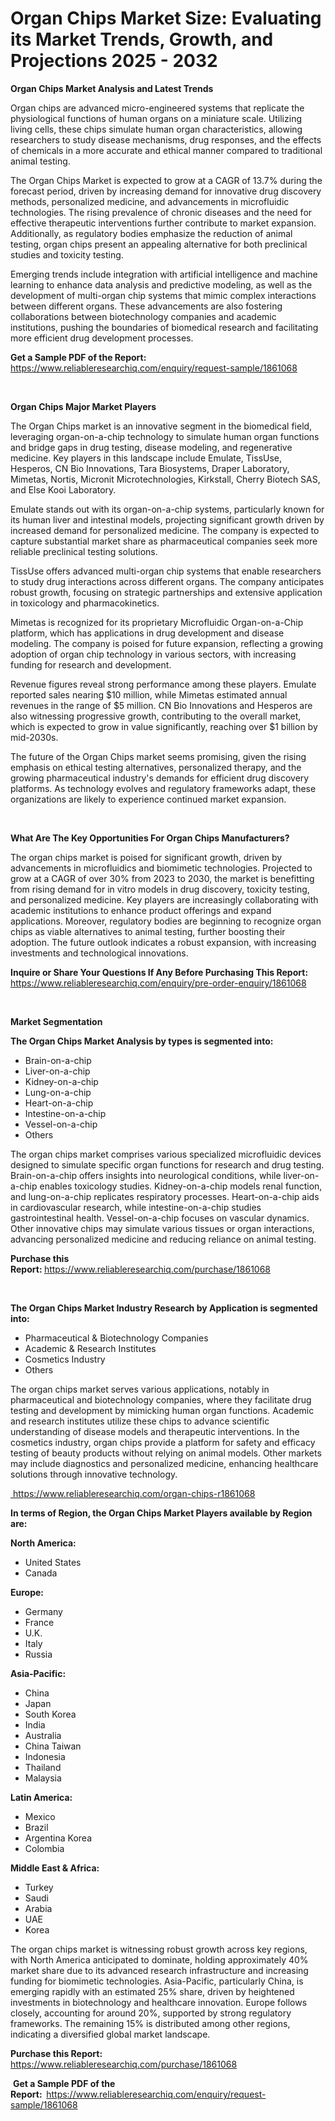 <p><h1>Organ Chips Market Size: Evaluating its Market Trends, Growth, and Projections 2025 - 2032</h1></p><p><strong>Organ Chips Market Analysis and Latest Trends</strong></p>
<p><p>Organ chips are advanced micro-engineered systems that replicate the physiological functions of human organs on a miniature scale. Utilizing living cells, these chips simulate human organ characteristics, allowing researchers to study disease mechanisms, drug responses, and the effects of chemicals in a more accurate and ethical manner compared to traditional animal testing.</p><p>The Organ Chips Market is expected to grow at a CAGR of 13.7% during the forecast period, driven by increasing demand for innovative drug discovery methods, personalized medicine, and advancements in microfluidic technologies. The rising prevalence of chronic diseases and the need for effective therapeutic interventions further contribute to market expansion. Additionally, as regulatory bodies emphasize the reduction of animal testing, organ chips present an appealing alternative for both preclinical studies and toxicity testing.</p><p>Emerging trends include integration with artificial intelligence and machine learning to enhance data analysis and predictive modeling, as well as the development of multi-organ chip systems that mimic complex interactions between different organs. These advancements are also fostering collaborations between biotechnology companies and academic institutions, pushing the boundaries of biomedical research and facilitating more efficient drug development processes.</p></p>
<p><strong>Get a Sample PDF of the Report:&nbsp;</strong> <a href="https://www.reliableresearchiq.com/enquiry/request-sample/1861068?utm_campaign=3357&utm_medium=2&utm_source=Github&utm_content=ia&utm_term=13042025&utm_id=organ-chips">https://www.reliableresearchiq.com/enquiry/request-sample/1861068</a></p>
<p>&nbsp;</p>
<p><strong>Organ Chips Major Market Players</strong></p>
<p><p>The Organ Chips market is an innovative segment in the biomedical field, leveraging organ-on-a-chip technology to simulate human organ functions and bridge gaps in drug testing, disease modeling, and regenerative medicine. Key players in this landscape include Emulate, TissUse, Hesperos, CN Bio Innovations, Tara Biosystems, Draper Laboratory, Mimetas, Nortis, Micronit Microtechnologies, Kirkstall, Cherry Biotech SAS, and Else Kooi Laboratory.</p><p>Emulate stands out with its organ-on-a-chip systems, particularly known for its human liver and intestinal models, projecting significant growth driven by increased demand for personalized medicine. The company is expected to capture substantial market share as pharmaceutical companies seek more reliable preclinical testing solutions.</p><p>TissUse offers advanced multi-organ chip systems that enable researchers to study drug interactions across different organs. The company anticipates robust growth, focusing on strategic partnerships and extensive application in toxicology and pharmacokinetics.</p><p>Mimetas is recognized for its proprietary Microfluidic Organ-on-a-Chip platform, which has applications in drug development and disease modeling. The company is poised for future expansion, reflecting a growing adoption of organ chip technology in various sectors, with increasing funding for research and development.</p><p>Revenue figures reveal strong performance among these players. Emulate reported sales nearing $10 million, while Mimetas estimated annual revenues in the range of $5 million. CN Bio Innovations and Hesperos are also witnessing progressive growth, contributing to the overall market, which is expected to grow in value significantly, reaching over $1 billion by mid-2030s.</p><p>The future of the Organ Chips market seems promising, given the rising emphasis on ethical testing alternatives, personalized therapy, and the growing pharmaceutical industry's demands for efficient drug discovery platforms. As technology evolves and regulatory frameworks adapt, these organizations are likely to experience continued market expansion.</p></p>
<p>&nbsp;</p>
<p><strong>What Are The Key Opportunities For Organ Chips Manufacturers?</strong></p>
<p><p>The organ chips market is poised for significant growth, driven by advancements in microfluidics and biomimetic technologies. Projected to grow at a CAGR of over 30% from 2023 to 2030, the market is benefitting from rising demand for in vitro models in drug discovery, toxicity testing, and personalized medicine. Key players are increasingly collaborating with academic institutions to enhance product offerings and expand applications. Moreover, regulatory bodies are beginning to recognize organ chips as viable alternatives to animal testing, further boosting their adoption. The future outlook indicates a robust expansion, with increasing investments and technological innovations.</p></p>
<p><strong>Inquire or Share Your Questions If Any Before Purchasing This Report:</strong> <a href="https://www.reliableresearchiq.com/enquiry/pre-order-enquiry/1861068?utm_campaign=3357&utm_medium=2&utm_source=Github&utm_content=ia&utm_term=13042025&utm_id=organ-chips">https://www.reliableresearchiq.com/enquiry/pre-order-enquiry/1861068</a></p>
<p>&nbsp;</p>
<p><strong>Market Segmentation</strong></p>
<p><strong>The Organ Chips Market Analysis by types is segmented into:</strong></p>
<p><ul><li>Brain-on-a-chip</li><li>Liver-on-a-chip</li><li>Kidney-on-a-chip</li><li>Lung-on-a-chip</li><li>Heart-on-a-chip</li><li>Intestine-on-a-chip</li><li>Vessel-on-a-chip</li><li>Others</li></ul></p>
<p><p>The organ chips market comprises various specialized microfluidic devices designed to simulate specific organ functions for research and drug testing. Brain-on-a-chip offers insights into neurological conditions, while liver-on-a-chip enables toxicology studies. Kidney-on-a-chip models renal function, and lung-on-a-chip replicates respiratory processes. Heart-on-a-chip aids in cardiovascular research, while intestine-on-a-chip studies gastrointestinal health. Vessel-on-a-chip focuses on vascular dynamics. Other innovative chips may simulate various tissues or organ interactions, advancing personalized medicine and reducing reliance on animal testing.</p></p>
<p><strong>Purchase this Report:&nbsp;</strong><a href="https://www.reliableresearchiq.com/purchase/1861068?utm_campaign=3357&utm_medium=2&utm_source=Github&utm_content=ia&utm_term=13042025&utm_id=organ-chips">https://www.reliableresearchiq.com/purchase/1861068</a></p>
<p>&nbsp;</p>
<p><strong>The Organ Chips Market Industry Research by Application is segmented into:</strong></p>
<p><ul><li>Pharmaceutical & Biotechnology Companies</li><li>Academic & Research Institutes</li><li>Cosmetics Industry</li><li>Others</li></ul></p>
<p><p>The organ chips market serves various applications, notably in pharmaceutical and biotechnology companies, where they facilitate drug testing and development by mimicking human organ functions. Academic and research institutes utilize these chips to advance scientific understanding of disease models and therapeutic interventions. In the cosmetics industry, organ chips provide a platform for safety and efficacy testing of beauty products without relying on animal models. Other markets may include diagnostics and personalized medicine, enhancing healthcare solutions through innovative technology.</p></p>
<p><a href="https://www.reliableresearchiq.com/organ-chips-r1861068?utm_campaign=3357&utm_medium=2&utm_source=Github&utm_content=ia&utm_term=13042025&utm_id=organ-chips">&nbsp;https://www.reliableresearchiq.com/organ-chips-r1861068</a></p>
<p><strong>In terms of Region, the Organ Chips Market Players available by Region are:</strong></p>
<p>
    <p> <strong> North America: </strong>
        <ul>
            <li>United States</li>
            <li>Canada</li>
        </ul>
        </p> 
    <p> <strong> Europe: </strong>
        <ul>
            <li>Germany</li>
            <li>France</li>
            <li>U.K.</li>
            <li>Italy</li>
            <li>Russia</li>
        </ul>
        </p> 
    <p> <strong> Asia-Pacific: </strong>
        <ul>
            <li>China</li>
            <li>Japan</li>
            <li>South Korea</li>
            <li>India</li>
            <li>Australia</li>
            <li>China Taiwan</li>
            <li>Indonesia</li>
            <li>Thailand</li>
            <li>Malaysia</li>
        </ul>
        </p> 
    <p> <strong> Latin America: </strong>
        <ul>
            <li>Mexico</li>
            <li>Brazil</li>
            <li>Argentina Korea</li>
            <li>Colombia</li>
        </ul>
        </p> 
    <p> <strong> Middle East & Africa: </strong>
        <ul>
            <li>Turkey</li>
            <li>Saudi</li>
            <li>Arabia</li>
            <li>UAE</li>
            <li>Korea</li>
        </ul>
    </p>
    </p>
<p><p>The organ chips market is witnessing robust growth across key regions, with North America anticipated to dominate, holding approximately 40% market share due to its advanced research infrastructure and increasing funding for biomimetic technologies. Asia-Pacific, particularly China, is emerging rapidly with an estimated 25% share, driven by heightened investments in biotechnology and healthcare innovation. Europe follows closely, accounting for around 20%, supported by strong regulatory frameworks. The remaining 15% is distributed among other regions, indicating a diversified global market landscape.</p></p>
<p><strong>Purchase this Report: </strong><a href="https://www.reliableresearchiq.com/purchase/1861068?utm_campaign=3357&utm_medium=2&utm_source=Github&utm_content=ia&utm_term=13042025&utm_id=organ-chips">https://www.reliableresearchiq.com/purchase/1861068</a></p>
<p>&nbsp;<strong>Get a Sample PDF of the Report:&nbsp;&nbsp;</strong><a href="https://www.reliableresearchiq.com/enquiry/request-sample/1861068?utm_campaign=3357&utm_medium=2&utm_source=Github&utm_content=ia&utm_term=13042025&utm_id=organ-chips">https://www.reliableresearchiq.com/enquiry/request-sample/1861068</a></p>
<p><strong></strong></p>
<p><p></p><p></p><p></p></p>